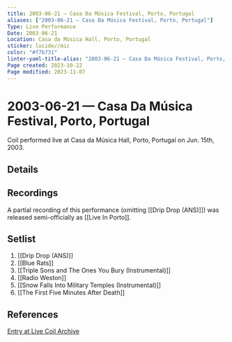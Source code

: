 ```yaml
---
title: 2003-06-21 — Casa Da Música Festival, Porto, Portugal
aliases: ["2003-06-21 — Casa Da Música Festival, Porto, Portugal"]
Type: Live Performance
Date: 2003-06-21
Location: Casa da Música Hall, Porto, Portugal
sticker: lucide//mic
color: "#f7b731"
linter-yaml-title-alias: "2003-06-21 — Casa Da Música Festival, Porto, Portugal"
Page created: 2023-10-22
Page modified: 2023-11-07
---
```


# 2003-06-21 — Casa Da Música Festival, Porto, Portugal

Coil performed live at Casa da Música Hall, Porto, Portugal on Jun. 15th, 2003.

## Details


## Recordings

A partial recording of this performance (omitting [[Drip Drop (ANS)]]) was released semi-officially as [[Live In Porto]].

## Setlist
1. [[Drip Drop (ANS)]]
2. [[Blue Rats]]
3. [[Triple Sons and The Ones You Bury (Instrumental)]]
4. [[Radio Weston]]
5. [[Snow Falls Into Military Temples (Instrumental)]]
6. [[The First Five Minutes After Death]]

## References

[Entry at Live Coil Archive](https://live-coil-archive.com/2003-2/2003-porto/)
